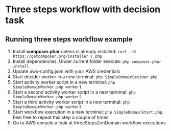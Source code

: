 # Three steps workflow with decision task

## Running three steps workflow example
 1. Install **composer.phar** unless is already installed: `curl -sS https://getcomposer.org/installer | php`
 1. Install dependencies. Under current folder execute: `php composer.phar install`
 1. Update aws-config.json with your AWS credentials
 1. Start decider worker in a new terminal: `php SimpleDomainDecider.php`
 1. Start activity worker script in a new terminal: `php SimpleDomainWorker.php worker1`
 1. Start a second activity worker script in a new terminal: `php SimpleDomainWorker.php worker2`
 1. Start a third activity worker script in a new terminal: `php SimpleDomainWorker.php worker3`
 1. Start workflow execution in a new terminal: `php SimpleDomainStart.php`.
    Feel free to repeat this step a couple of times
 1. Go to AWS console a look at threeStepsZenDomain workflow executions